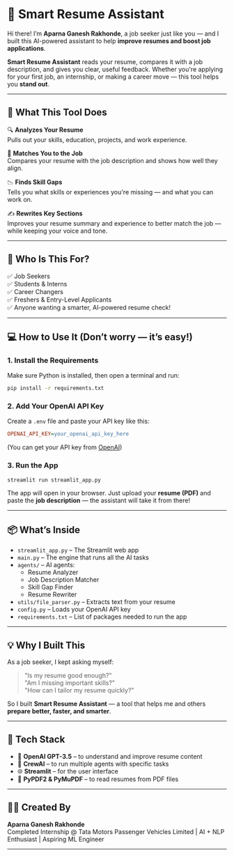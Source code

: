 # 🤖 Smart Resume Assistant

Hi there! I’m **Aparna Ganesh Rakhonde**, a job seeker just like you — and I built this AI-powered assistant to help **improve resumes and boost job applications**.

**Smart Resume Assistant** reads your resume, compares it with a job description, and gives you clear, useful feedback. Whether you're applying for your first job, an internship, or making a career move — this tool helps you **stand out**.

---

## 🚀 What This Tool Does

🔍 **Analyzes Your Resume**  
Pulls out your skills, education, projects, and work experience.

🤝 **Matches You to the Job**  
Compares your resume with the job description and shows how well they align.

📉 **Finds Skill Gaps**  
Tells you what skills or experiences you're missing — and what you can work on.

✍️ **Rewrites Key Sections**  
Improves your resume summary and experience to better match the job — while keeping your voice and tone.

---

## 👥 Who Is This For?

✅ Job Seekers  
✅ Students & Interns  
✅ Career Changers  
✅ Freshers & Entry-Level Applicants  
✅ Anyone wanting a smarter, AI-powered resume check!

---

## 💻 How to Use It (Don’t worry — it’s easy!)

### 1. Install the Requirements

Make sure Python is installed, then open a terminal and run:

```bash
pip install -r requirements.txt
```

### 2. Add Your OpenAI API Key

Create a `.env` file and paste your API key like this:

```ini
OPENAI_API_KEY=your_openai_api_key_here
```

(You can get your API key from [OpenAI](https://platform.openai.com/account/api-keys))

### 3. Run the App

```bash
streamlit run streamlit_app.py
```

The app will open in your browser. Just upload your **resume (PDF)** and paste the **job description** — the assistant will take it from there!

---

## 📦 What’s Inside

- `streamlit_app.py` – The Streamlit web app  
- `main.py` – The engine that runs all the AI tasks  
- `agents/` – AI agents:
  - Resume Analyzer  
  - Job Description Matcher  
  - Skill Gap Finder  
  - Resume Rewriter  
- `utils/file_parser.py` – Extracts text from your resume  
- `config.py` – Loads your OpenAI API key  
- `requirements.txt` – List of packages needed to run the app  

---

## 💡 Why I Built This

As a job seeker, I kept asking myself:

> "Is my resume good enough?"  
> "Am I missing important skills?"  
> "How can I tailor my resume quickly?"

So I built **Smart Resume Assistant** — a tool that helps me and others **prepare better, faster, and smarter**.

---

## 🔧 Tech Stack

- 🧠 **OpenAI GPT-3.5** – to understand and improve resume content  
- 🤖 **CrewAI** – to run multiple agents with specific tasks  
- 🌐 **Streamlit** – for the user interface  
- 📄 **PyPDF2 & PyMuPDF** – to read resumes from PDF files  

---

## 👩‍💻 Created By

**Aparna Ganesh Rakhonde**  
Completed Internship @ Tata Motors Passenger Vehicles Limited | AI + NLP Enthusiast | Aspiring ML Engineer  

---
